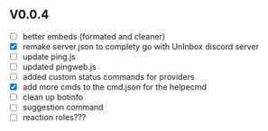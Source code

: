 ## V0.0.4

- [ ] better embeds (formated and cleaner)
- [x] remake server.json to complety go with UnInbox discord server
- [ ] update ping.js 
- [ ] updated pingweb.js
- [ ] added custom status commands for providers
- [x] add more cmds to the cmd.json for the helpecmd
- [ ] clean up botinfo
- [ ] suggestion command
- [ ] reaction roles???
